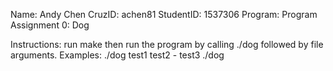 Name: Andy Chen
CruzID: achen81
StudentID: 1537306
Program: Program Assignment 0: Dog

Instructions:
run make then run the program by calling ./dog followed by file arguments.
Examples: ./dog test1 test2 - test3
		  ./dog